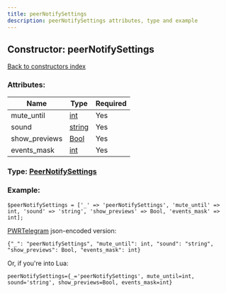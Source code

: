 ```yaml
---
title: peerNotifySettings
description: peerNotifySettings attributes, type and example
---
```

## Constructor: peerNotifySettings  
[Back to constructors index](index.md)



### Attributes:

| Name     |    Type       | Required |
|----------|---------------|----------|
|mute\_until|[int](../types/int.md) | Yes|
|sound|[string](../types/string.md) | Yes|
|show\_previews|[Bool](../types/Bool.md) | Yes|
|events\_mask|[int](../types/int.md) | Yes|



### Type: [PeerNotifySettings](../types/PeerNotifySettings.md)


### Example:

```
$peerNotifySettings = ['_' => 'peerNotifySettings', 'mute_until' => int, 'sound' => 'string', 'show_previews' => Bool, 'events_mask' => int];
```  

[PWRTelegram](https://pwrtelegram.xyz) json-encoded version:

```
{"_": "peerNotifySettings", "mute_until": int, "sound": "string", "show_previews": Bool, "events_mask": int}
```


Or, if you're into Lua:  


```
peerNotifySettings={_='peerNotifySettings', mute_until=int, sound='string', show_previews=Bool, events_mask=int}

```


